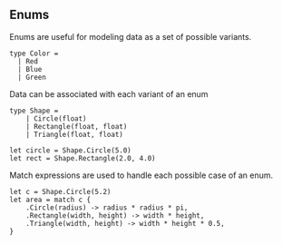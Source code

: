 ## Enums

Enums are useful for modeling data as a set of possible variants.

```
type Color =
  | Red
  | Blue
  | Green
```

Data can be associated with each variant of an enum

```
type Shape =
    | Circle(float)
    | Rectangle(float, float)
    | Triangle(float, float)
    
let circle = Shape.Circle(5.0)
let rect = Shape.Rectangle(2.0, 4.0)
```

Match expressions are used to handle each possible case of an enum.

```
let c = Shape.Circle(5.2)
let area = match c {
    .Circle(radius) -> radius * radius * pi,
    .Rectangle(width, height) -> width * height,
    .Triangle(width, height) -> width * height * 0.5,
}
```